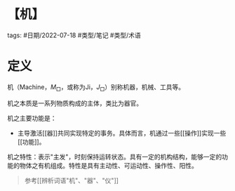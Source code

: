 # 【机】

tags: #日期/2022-07-18 #类型/笔记 #类型/术语  



# 定义


机（Machine，$M_{\Box}$，或称为Ji，$J_{\Box}$）别称机器，机械、工具等。

机之本质是一系列物质构成的主体，类比为器官。

机之主要功能是：
- 主导激活[[器]]共同实现特定的事务。具体而言，机通过一些[[操作]]实现一些[[功能]]。

机之特性：表示"主发"，时刻保持运转状态。具有一定的机构结构，能够一定的功能的物体之有机组成。特性是具有主动性、可运动性、操作性、阳性。


> 参考[[辨析词语"机"、"器"、"仪"]]